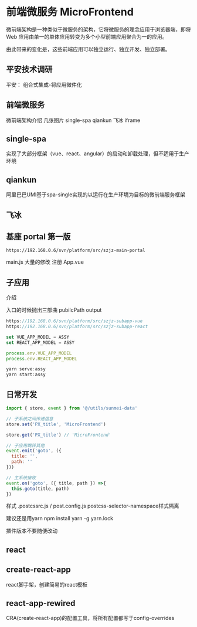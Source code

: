 # 前端微服务 MicroFrontend 
微前端架构是一种类似于微服务的架构，它将微服务的理念应用于浏览器端，即将 Web 应用由单一的单体应用转变为多个小型前端应用聚合为一的应用。

由此带来的变化是，这些前端应用可以独立运行、独立开发、独立部署。

## 平安技术调研
平安： 组合式集成-将应用微件化

## 前端微服务
微前端架构介绍   几张图片 
single-spa   qiankun   飞冰   iframe

## single-spa
实现了大部分框架（vue、react、angular）的启动和卸载处理，但不适用于生产环境

## qiankun
阿里巴巴UMI基于spa-single实现的以运行在生产环境为目标的微前端服务框架

## 飞冰

## 基座 portal   第一版
```
https://192.168.0.6/svn/platform/src/szjz-main-portal
```
main.js 大量的修改
注册
App.vue

## 子应用
介绍

入口的时候抛出三部曲
pubilcPath
output

```js
https://192.168.0.6/svn/platform/src/szjz-subapp-vue
https://192.168.0.6/svn/platform/src/szjz-subapp-react

set VUE_APP_MODEL = ASSY
set REACT_APP_MODEL = ASSY

process.env.VUE_APP_MODEL
process.env.REACT_APP_MODEL

yarn serve:assy
yarn start:assy
```

## 日常开发
```js
import { store, event } from '@/utils/sunmei-data'

// 子系统之间传递信息
store.set('PX_title', 'MicroFrontend')

store.get('PX_title') // 'MicroFrontend'

// 子应用跳转其他
event.emit('goto', ({
  title: '',
  path: ''
}))

// 主系统接收
event.on('goto', ({ title, path }) =>{
  this.goto(title, path)
})
```
样式
.postcssrc.js  /  post.config.js
postcss-selector-namespace样式隔离

建议还是用yarn
npm install yarn -g
yarn.lock

插件版本不要随便改动

## react


## create-react-app
react脚手架，创建简易的react模板

## react-app-rewired
CRA(create-react-app)的配置工具，将所有配置都写于config-overrides